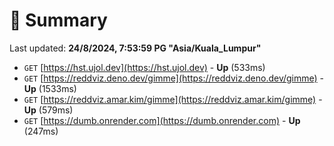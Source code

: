 # 📖 Summary
Last updated: **24/8/2024, 7:53:59 PG "Asia/Kuala_Lumpur"**

- `GET` [https://hst.ujol.dev](https://hst.ujol.dev) - **Up** (533ms)
- `GET` [https://reddviz.deno.dev/gimme](https://reddviz.deno.dev/gimme) - **Up** (1533ms)
- `GET` [https://reddviz.amar.kim/gimme](https://reddviz.amar.kim/gimme) - **Up** (579ms)
- `GET` [https://dumb.onrender.com](https://dumb.onrender.com) - **Up** (247ms)
